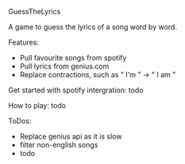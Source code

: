 
GuessTheLyrics

A game to guess the lyrics of a song word by word.

Features:
- Pull favourite songs from spotify
- Pull lyrics from genius.com
- Replace contractions, such as " I'm " -> " I am "

Get started with spotify intergration:
todo

How to play:
todo

ToDos:
- Replace genius api as it is slow
- filter non-english songs
- todo